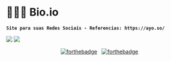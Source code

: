# 👩🏻‍💻 Bio.io

**`Site para suas Redes Sociais - Referencias: https://ayo.so/ `**

<img src= "https://cdn.discordapp.com/attachments/1307147177453162569/1323524447646388224/59C251F8-6868-4C71-B147-CA9DBD555E03.png?ex=6774d3b2&is=67738232&hm=f6e2f8a386f6e8e6289eed4fa3c52eb280f503d68034478e9e438ee57e0e52a3&">

<img src= "https://cdn.discordapp.com/attachments/1307147177453162569/1323525110015070229/D987E4C7-A269-421D-9F19-C0CB416A3299.png?ex=6774d450&is=677382d0&hm=238df2dc4abb9b7d4526e50310d89e1c69b885e6009efe53e4df2a5ca0e22721&">


<center>

[![forthebadge](https://forthebadge.com/images/badges/uses-html.svg)](https://forthebadge.com) &nbsp;
[![forthebadge](https://forthebadge.com/images/badges/uses-css.svg)](https://forthebadge.com) &nbsp;

</center>
